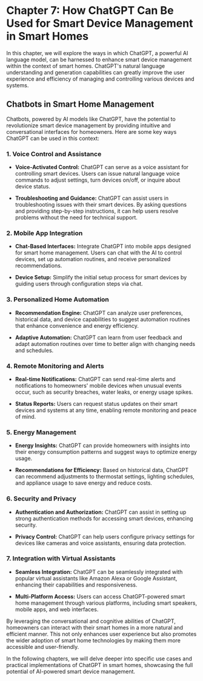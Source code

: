 Chapter 7: How ChatGPT Can Be Used for Smart Device Management in Smart Homes
=============================================================================

In this chapter, we will explore the ways in which ChatGPT, a powerful AI language model, can be harnessed to enhance smart device management within the context of smart homes. ChatGPT's natural language understanding and generation capabilities can greatly improve the user experience and efficiency of managing and controlling various devices and systems.

Chatbots in Smart Home Management
---------------------------------

Chatbots, powered by AI models like ChatGPT, have the potential to revolutionize smart device management by providing intuitive and conversational interfaces for homeowners. Here are some key ways ChatGPT can be used in this context:

### 1. **Voice Control and Assistance**

* **Voice-Activated Control:** ChatGPT can serve as a voice assistant for controlling smart devices. Users can issue natural language voice commands to adjust settings, turn devices on/off, or inquire about device status.

* **Troubleshooting and Guidance:** ChatGPT can assist users in troubleshooting issues with their smart devices. By asking questions and providing step-by-step instructions, it can help users resolve problems without the need for technical support.

### 2. **Mobile App Integration**

* **Chat-Based Interfaces:** Integrate ChatGPT into mobile apps designed for smart home management. Users can chat with the AI to control devices, set up automation routines, and receive personalized recommendations.

* **Device Setup:** Simplify the initial setup process for smart devices by guiding users through configuration steps via chat.

### 3. **Personalized Home Automation**

* **Recommendation Engine:** ChatGPT can analyze user preferences, historical data, and device capabilities to suggest automation routines that enhance convenience and energy efficiency.

* **Adaptive Automation:** ChatGPT can learn from user feedback and adapt automation routines over time to better align with changing needs and schedules.

### 4. **Remote Monitoring and Alerts**

* **Real-time Notifications:** ChatGPT can send real-time alerts and notifications to homeowners' mobile devices when unusual events occur, such as security breaches, water leaks, or energy usage spikes.

* **Status Reports:** Users can request status updates on their smart devices and systems at any time, enabling remote monitoring and peace of mind.

### 5. **Energy Management**

* **Energy Insights:** ChatGPT can provide homeowners with insights into their energy consumption patterns and suggest ways to optimize energy usage.

* **Recommendations for Efficiency:** Based on historical data, ChatGPT can recommend adjustments to thermostat settings, lighting schedules, and appliance usage to save energy and reduce costs.

### 6. **Security and Privacy**

* **Authentication and Authorization:** ChatGPT can assist in setting up strong authentication methods for accessing smart devices, enhancing security.

* **Privacy Control:** ChatGPT can help users configure privacy settings for devices like cameras and voice assistants, ensuring data protection.

### 7. **Integration with Virtual Assistants**

* **Seamless Integration:** ChatGPT can be seamlessly integrated with popular virtual assistants like Amazon Alexa or Google Assistant, enhancing their capabilities and responsiveness.

* **Multi-Platform Access:** Users can access ChatGPT-powered smart home management through various platforms, including smart speakers, mobile apps, and web interfaces.

By leveraging the conversational and cognitive abilities of ChatGPT, homeowners can interact with their smart homes in a more natural and efficient manner. This not only enhances user experience but also promotes the wider adoption of smart home technologies by making them more accessible and user-friendly.

In the following chapters, we will delve deeper into specific use cases and practical implementations of ChatGPT in smart homes, showcasing the full potential of AI-powered smart device management.
